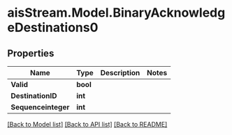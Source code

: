 # aisStream.Model.BinaryAcknowledgeDestinations0

## Properties

Name | Type | Description | Notes
------------ | ------------- | ------------- | -------------
**Valid** | **bool** |  | 
**DestinationID** | **int** |  | 
**Sequenceinteger** | **int** |  | 

[[Back to Model list]](../README.md#documentation-for-models) [[Back to API list]](../README.md#documentation-for-api-endpoints) [[Back to README]](../README.md)

